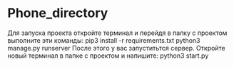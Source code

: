 # Phone_directory
Для запуска проекта откройте терминал  и перейдя в папку с проектом выполните эти команды:
pip3 install -r requirements.txt
python3 manage.py runserver
После этого у вас запуститьтся сервер. Откройте новый терминал в папке с проектом и напишите:
python3 start.py

